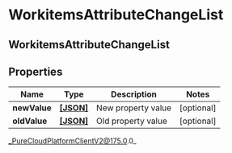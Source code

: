 # WorkitemsAttributeChangeList

## WorkitemsAttributeChangeList

## Properties

|Name | Type | Description | Notes|
|------------ | ------------- | ------------- | -------------|
| **newValue** | [**[JSON]**]([null]) | New property value | [optional] |
| **oldValue** | [**[JSON]**]([null]) | Old property value | [optional] |



_PureCloudPlatformClientV2@175.0.0_
